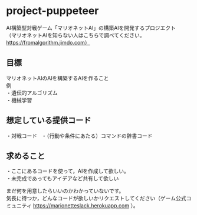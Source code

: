 # project-puppeteer
AI構築型対戦ゲーム「マリオネットAI」の構築AIを開発するプロジエクト  
（マリオネットAIを知らない人はこちらで調べてください。https://fromalgorithm.jimdo.com）

## 目標
マリオネットAIのAIを構築するAIを作ること  
例  
・遺伝的アルゴリズム  
・機械学習  

## 想定している提供コード
・対戦コード    
・（行動や条件にあたる）コマンドの辞書コード

## 求めること
・ここにあるコードを使って，AIを作成して欲しい。  
・未完成であってもアイデアなど共有して欲しい


まだ何を用意したらいいのかわかっていないです。  
気長に待つか，どんなコードが欲しいかリクエストしてください（ゲーム公式コミュニティ https://marionetteslack.herokuapp.com ）。
